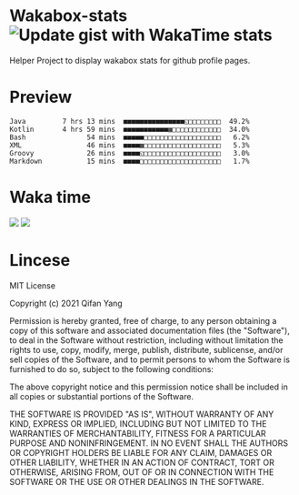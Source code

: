  # Wakabox-stats ![Update gist with WakaTime stats](https://github.com/underwindfall/wakabox-stats/workflows/Update%20gist%20with%20WakaTime%20stats/badge.svg)

  Helper Project to display wakabox stats for github profile pages. 
 # Preview 
  
  ```  
 Java         7 hrs 13 mins  ■■■■■■■■■■■■■■■◱□□□□□□□□  49.2%
Kotlin       4 hrs 59 mins  ■■■■■■■■■■■▦□□□□□□□□□□□□  34.0%
Bash               54 mins  ■■■■■□□□□□□□□□□□□□□□□□□□   6.2%
XML                46 mins  ■■■■▦□□□□□□□□□□□□□□□□□□□   5.3%
Groovy             26 mins  ■■■■◱□□□□□□□□□□□□□□□□□□□   3.0%
Markdown           15 mins  ■■■■□□□□□□□□□□□□□□□□□□□□   1.7% 
 ``` 
  
 
 
  
  # Waka time 

  ![](https://wakatime.com/share/@underwindfall/04fb31b6-0c1f-434d-b3a5-ac5e62f5364c.svg)
  ![](https://wakatime.com/share/@underwindfall/3d98f640-5c0f-4faf-b8df-1c48dec045b2.svg)
  
  # Lincese 

  MIT License

  Copyright (c) 2021 Qifan Yang
  
  Permission is hereby granted, free of charge, to any person obtaining a copy
  of this software and associated documentation files (the "Software"), to deal
  in the Software without restriction, including without limitation the rights
  to use, copy, modify, merge, publish, distribute, sublicense, and/or sell
  copies of the Software, and to permit persons to whom the Software is
  furnished to do so, subject to the following conditions:
  
  The above copyright notice and this permission notice shall be included in all
  copies or substantial portions of the Software.
  
  THE SOFTWARE IS PROVIDED "AS IS", WITHOUT WARRANTY OF ANY KIND, EXPRESS OR
  IMPLIED, INCLUDING BUT NOT LIMITED TO THE WARRANTIES OF MERCHANTABILITY,
  FITNESS FOR A PARTICULAR PURPOSE AND NONINFRINGEMENT. IN NO EVENT SHALL THE
  AUTHORS OR COPYRIGHT HOLDERS BE LIABLE FOR ANY CLAIM, DAMAGES OR OTHER
  LIABILITY, WHETHER IN AN ACTION OF CONTRACT, TORT OR OTHERWISE, ARISING FROM,
  OUT OF OR IN CONNECTION WITH THE SOFTWARE OR THE USE OR OTHER DEALINGS IN THE
  SOFTWARE.
